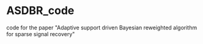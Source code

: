 # ASDBR_code
code for the paper "Adaptive support driven Bayesian reweighted algorithm for sparse signal recovery"

